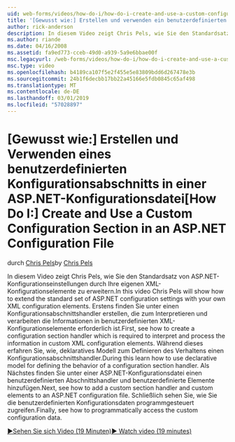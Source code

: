 ```yaml
---
uid: web-forms/videos/how-do-i/how-do-i-create-and-use-a-custom-configuration-section-in-an-aspnet-configuration-file
title: '[Gewusst wie:] Erstellen und verwenden ein benutzerdefinierten Konfigurationsabschnitts in einer ASP.NET-Konfigurationsdatei | Microsoft-Dokumentation'
author: rick-anderson
description: In diesem Video zeigt Chris Pels, wie Sie den Standardsatz von ASP.NET-Konfigurationseinstellungen durch Ihre eigenen XML-Konfigurationselemente zu erweitern. Zunächst sehen wie...
ms.author: riande
ms.date: 04/16/2008
ms.assetid: fa9ed773-cceb-49d0-a939-5a9e6bbae00f
msc.legacyurl: /web-forms/videos/how-do-i/how-do-i-create-and-use-a-custom-configuration-section-in-an-aspnet-configuration-file
msc.type: video
ms.openlocfilehash: b4189ca107f5e2f455e5e83809bdd6d267478e3b
ms.sourcegitcommit: 24b1f6decbb17bb22a45166e5fdb0845c65af498
ms.translationtype: MT
ms.contentlocale: de-DE
ms.lasthandoff: 03/01/2019
ms.locfileid: "57028897"
---
```

<a name="how-do-i-create-and-use-a-custom-configuration-section-in-an-aspnet-configuration-file"></a><span data-ttu-id="bbe4c-104">[Gewusst wie:] Erstellen und Verwenden eines benutzerdefinierten Konfigurationsabschnitts in einer ASP.NET-Konfigurationsdatei</span><span class="sxs-lookup"><span data-stu-id="bbe4c-104">[How Do I:] Create and Use a Custom Configuration Section in an ASP.NET Configuration File</span></span>
====================
<span data-ttu-id="bbe4c-105">durch [Chris Pels](https://twitter.com/chrispels)</span><span class="sxs-lookup"><span data-stu-id="bbe4c-105">by [Chris Pels](https://twitter.com/chrispels)</span></span>

<span data-ttu-id="bbe4c-106">In diesem Video zeigt Chris Pels, wie Sie den Standardsatz von ASP.NET-Konfigurationseinstellungen durch Ihre eigenen XML-Konfigurationselemente zu erweitern.</span><span class="sxs-lookup"><span data-stu-id="bbe4c-106">In this video Chris Pels will show how to extend the standard set of ASP.NET configuration settings with your own XML configuration elements.</span></span> <span data-ttu-id="bbe4c-107">Erstens finden Sie unter einen Konfigurationsabschnittshandler erstellen, die zum Interpretieren und verarbeiten die Informationen in benutzerdefinierten XML-Konfigurationselemente erforderlich ist.</span><span class="sxs-lookup"><span data-stu-id="bbe4c-107">First, see how to create a configuration section handler which is required to interpret and process the information in custom XML configuration elements.</span></span> <span data-ttu-id="bbe4c-108">Während dieses erfahren Sie, wie, deklaratives Modell zum Definieren des Verhaltens einen Konfigurationsabschnittshandler.</span><span class="sxs-lookup"><span data-stu-id="bbe4c-108">During this learn how to use declarative model for defining the behavior of a configuration section handler.</span></span> <span data-ttu-id="bbe4c-109">Als Nächstes finden Sie unter einer ASP.NET-Konfigurationsdatei einen benutzerdefinierten Abschnittshandler und benutzerdefinierte Elemente hinzufügen.</span><span class="sxs-lookup"><span data-stu-id="bbe4c-109">Next, see how to add a custom section handler and custom elements to an ASP.NET configuration file.</span></span> <span data-ttu-id="bbe4c-110">Schließlich sehen Sie, wie Sie die benutzerdefinierten Konfigurationsdaten programmgesteuert zugreifen.</span><span class="sxs-lookup"><span data-stu-id="bbe4c-110">Finally, see how to programmatically access the custom configuration data.</span></span>

[<span data-ttu-id="bbe4c-111">&#9654;Sehen Sie sich Video (19 Minuten)</span><span class="sxs-lookup"><span data-stu-id="bbe4c-111">&#9654; Watch video (19 minutes)</span></span>](https://channel9.msdn.com/Blogs/ASP-NET-Site-Videos/how-do-i-create-and-use-a-custom-configuration-section-in-an-aspnet-configuration-file)
